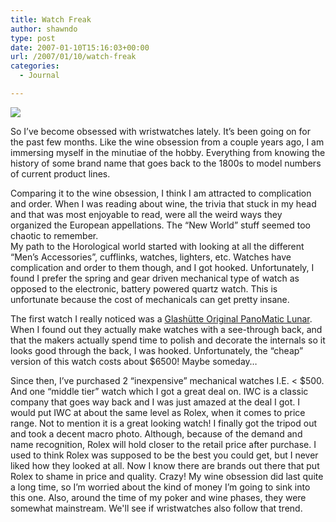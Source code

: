 ```yaml
---
title: Watch Freak
author: shawndo
type: post
date: 2007-01-10T15:16:03+00:00
url: /2007/01/10/watch-freak
categories:
  - Journal

---
```

![](/images/2007/01/20070109-iwc_spitfire.jpg)

So I’ve become obsessed with wristwatches lately. It’s been going on for the past few months. Like the wine obsession from a couple years ago, I am immersing myself in the minutiae of the hobby. Everything from knowing the history of some brand name that goes back to the 1800s to model numbers of current product lines.  

Comparing it to the wine obsession, I think I am attracted to complication and order. When I was reading about wine, the trivia that stuck in my head and that was most enjoyable to read, were all the weird ways they organized the European appellations. The “New World” stuff seemed too chaotic to remember.  
My path to the Horological world started with looking at all the different “Men’s Accessories”, cufflinks, watches, lighters, etc. Watches have complication and order to them though, and I got hooked. Unfortunately, I found I prefer the spring and gear driven mechanical type of watch as opposed to the electronic, battery powered quartz watch. This is unfortunate because the cost of mechanicals can get pretty insane.  

The first watch I really noticed was a [Glashütte Original PanoMatic Lunar][1]. When I found out they actually make watches with a see-through back, and that the makers actually spend time to polish and decorate the internals so it looks good through the back, I was hooked. Unfortunately, the “cheap” version of this watch costs about $6500! Maybe someday…  

Since then, I’ve purchased 2 “inexpensive” mechanical watches I.E. < $500. And one “middle tier” watch which I got a great deal on. IWC is a classic company that goes way back and I was just amazed at the deal I got. I would put IWC at about the same level as Rolex, when it comes to price range. Not to mention it is a great looking watch! I finally got the tripod out and took a decent macro photo. Although, because of the demand and name recognition, Rolex will hold closer to the retail price after purchase. I used to think Rolex was supposed to be the best you could get, but I never liked how they looked at all. Now I know there are brands out there that put Rolex to shame in price and quality. Crazy! My wine obsession did last quite a long time, so I’m worried about the kind of money I’m going to sink into this one. Also, around the time of my poker and wine phases, they were somewhat mainstream. We'll see if wristwatches also follow that trend.

 [1]: http://www.minutemachines.com/watches/GlashutteOriginal/Lunar.html